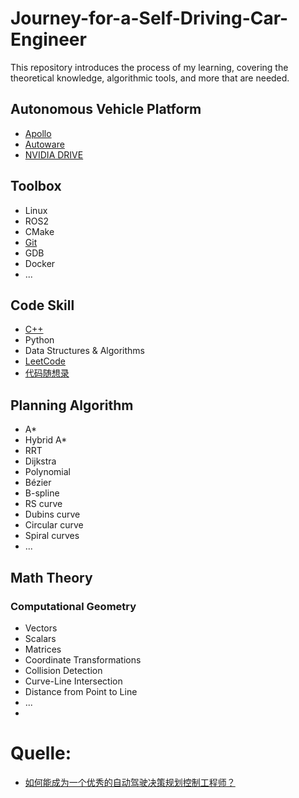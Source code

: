 # Journey-for-a-Self-Driving-Car-Engineer
This repository introduces the process of my learning, covering the theoretical knowledge, algorithmic tools, and more that are needed.

## Autonomous Vehicle Platform
- [Apollo](https://www.apollo.auto/)
- [Autoware](https://autoware.org/)
- [NVIDIA DRIVE](https://www.nvidia.com/en-us/self-driving-cars/drive-platform./)

## Toolbox
- Linux
- ROS2
- CMake
- <a href = "https://github.com/ZhouTao415/Journey-for-a-Self-Driving-Car-Engineer/tree/main/Git"> Git </a> 
- GDB
- Docker
- ...
## Code Skill
* <a href = "https://github.com/ZhouTao415/Journey-for-a-Self-Driving-Car-Engineer/blob/main/C%2B%2B"> C++ </a> 
* Python
* Data Structures & Algorithms 
*  <a href = "https://leetcode.com/"> LeetCode </a>
*  <a href = "https://www.programmercarl.com/"> 代码随想录 </a>
  
  
## Planning Algorithm
- A*
- Hybrid A*
- RRT
- Dijkstra
- Polynomial
- Bézier
- B-spline
- RS curve
- Dubins curve
- Circular curve
- Spiral curves
- ...

## Math Theory

### Computational Geometry
-  Vectors
-  Scalars
-  Matrices
-  Coordinate Transformations
-  Collision Detection
-  Curve-Line Intersection
-  Distance from Point to Line
-  ...
-  
# Quelle:
- [如何能成为一个优秀的自动驾驶决策规划控制工程师？](https://zhuanlan.zhihu.com/p/371201813)
